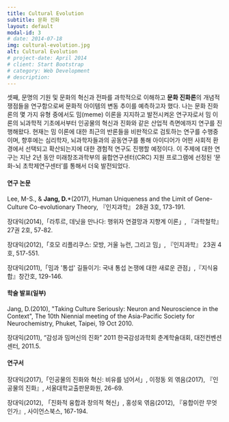```yaml
---
title: Cultural Evolution
subtitle: 문화 진화
layout: default
modal-id: 3
# date: 2014-07-18
img: cultural-evolution.jpg
alt: Cultural Evolution
# project-date: April 2014
# client: Start Bootstrap
# category: Web Development
# description: 
---
```


셋째, 문명의 기원 및 문화의 혁신과 전파를 과학적으로 이해하고 **문화 진화론**의 개념적 쟁점들을 연구함으로써 문화적 아이템의 변동 추이를 예측하고자 했다. 나는 문화 진화론의 몇 가지 유형 중에서도 밈(meme) 이론을 지지하고 발전시켜온 연구자로서 밈 이론의 뇌과학적 기초에서부터 인공물의 혁신과 진화와 같은 산업적 측면에까지 연구를 진행해왔다. 현재는 밈 이론에 대한 최근의 반론들을 비판적으로 검토하는 연구를 수행중이며, 향후에는 심리학자, 뇌과학자들과의 공동연구를 통해 아이디어가 어떤 사회적 환경에서 선택되고 확산되는지에 대한 경험적 연구도 진행할 예정이다. 이 주제에 대한 연구는 지난 2년 동안 미래창조과학부의 융합연구센터(CRC) 지원 프로그램에 선정된 ‘문화-뇌 초학제연구센터’를 통해서 더욱 발전되었다.

#### 연구 논문
Lee, M-S., & **Jang, D.***(2017), Human Uniqueness and the Limit of Gene-Culture Co-evolutionary Theory, 『인지과학』 28권 3호, 173-191.

장대익(2014),「라투르, 데닛을 만나다: 행위자 연결망과 지향계 이론」, 『과학철학』 27권 2호, 57-82.

장대익(2012),「호모 리플리쿠스: 모방, 거울 뉴런, 그리고 밈」, 『인지과학』 23권 4호, 517-551.

장대익(2011),「밈과 '통섭' 길들이기: 국내 통섭 논쟁에 대한 새로운 관점」,『지식융합』창간호, 129-146.

#### 학술 발표(일부)
Jang, D.(2010), "Taking Culture Seriously: Neuron and Neuroscience in the Context", The 10th Niennial meeting of the Asia-Pacific Society for Neurochemistry, Phuket, Taipei, 19 Oct 2010.

장대익(2011), “감성과 밈머신의 진화” 2011 한국감성과학회 춘계학술대회, 대전컨벤션센터, 2011.5.

#### 연구서
장대익(2017),「인공물의 진화와 혁신: 비유를 넘어서」, 이정동 외 엮음(2017), 『인공물의 진화』, 서울대학교출판문화원, 26-69.

장대익(2012), 「진화적 융합과 창의적 혁신」, 홍성욱 엮음(2012), 『융합이란 무엇인가』, 사이언스북스, 167-194.
